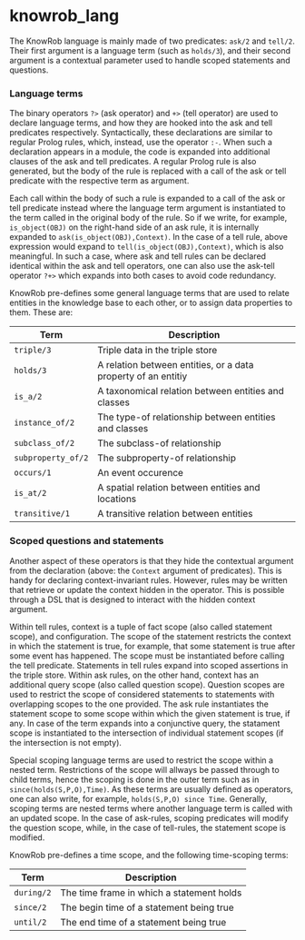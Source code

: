 knowrob_lang
=======

The KnowRob language is mainly made of two predicates: `ask/2` and `tell/2`.
Their first argument is a language term (such as `holds/3`),
and their second argument is a contextual parameter used
to handle scoped statements and questions.

### Language terms

The binary operators
`?>` (ask operator) and
`+>` (tell operator) are used to declare language terms, and
how they are hooked into the ask and tell predicates respectively.
Syntactically, these declarations are similar to regular Prolog rules,
which, instead, use the operator `:-`.
When such a declaration appears in a module, the code is 
expanded into additional clauses of the ask and tell predicates.
A regular Prolog rule is also generated, but the body of the rule
is replaced with a call of the ask or tell predicate with the respective 
term as argument.

Each call within the body of such a rule is expanded to a call of
the ask or tell predicate instead where the language term argument
is instantiated to the term called in the original body of the rule.
So if we write, for example, `is_object(OBJ)` on the right-hand side
of an ask rule, it is internally expanded to `ask(is_object(OBJ),Context)`.
In the case of a tell rule, above expression would expand to
`tell(is_object(OBJ),Context)`, which is also meaningful.
In such a case, where ask and tell rules can be declared identical
within the ask and tell operators, one can also use the ask-tell operator
`?+>` which expands into both cases to avoid code redundancy.

KnowRob pre-defines some general language terms that are used to relate entities
in the knowledge base to each other,
or to assign data properties to them.
These are:

| Term | Description |
| --- | --- |
| `triple/3`           | Triple data in the triple store |
| `holds/3`            | A relation between entities, or a data property of an entitiy |
| `is_a/2`             | A taxonomical relation between entities and classes |
| `instance_of/2`      | The type-of relationship between entities and classes |
| `subclass_of/2`      | The subclass-of relationship |
| `subproperty_of/2`   | The subproperty-of relationship |
| `occurs/1`           | An event occurence |
| `is_at/2`            | A spatial relation between entities and locations |
| `transitive/1`       | A transitive relation between entities |

### Scoped questions and statements

Another aspect of these operators is that they hide the contextual
argument from the declaration (above: the `Context` argument of predicates).
This is handy for declaring context-invariant rules.
However, rules may be written that retrieve or update the context hidden
in the operator.
This is possible through a DSL that is designed to interact
with the hidden context argument.

Within tell rules, context is a tuple of
fact scope (also called statement scope), and configuration.
The scope of the statement restricts the context
in which the statement is true, for example,
that some statement is true after some event has happened.
The scope must be instantiated before calling the tell predicate.
Statements in tell rules expand into scoped assertions in the triple store.
Within ask rules, on the other hand, context has an additional 
query scope (also called question scope).
Question scopes are used to restrict the scope
of considered statements to statements with overlapping
scopes to the one provided.
The ask rule instantiates the statement scope to some scope
within which the given statement is true, if any.
In case of the term expands into a conjunctive query,
the statament scope is instantiated to the intersection
of individual statement scopes (if the intersection is not empty).

Special scoping language terms are used to restrict the scope
within a nested term. Restrictions of the scope will allways be passed
through to child terms, hence the scoping is done in the outer term such as
in `since(holds(S,P,O),Time)`. As these terms are usually defined as operators,
one can also write, for example, `holds(S,P,O) since Time`.
Generally, scoping terms are nested terms where another language term is
called with an updated scope.
In the case of ask-rules, scoping predicates will modify the question scope,
while, in the case of tell-rules, the statement scope is modified.

KnowRob pre-defines a time scope, and the following time-scoping terms:

| Term | Description |
| --- | --- |
| `during/2` | The time frame in which a statement holds |
| `since/2`  | The begin time of a statement being true |
| `until/2`  | The end time of a statement being true |
